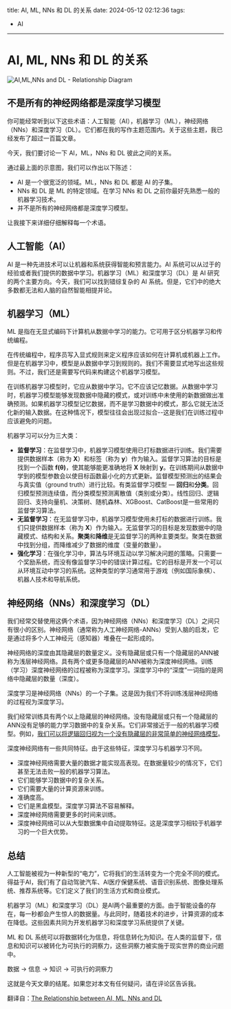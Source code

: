 title: AI, ML, NNs 和 DL 的关系
date: 2024-05-12 02:12:36
tags:

- AI

---

# AI, ML, NNs 和 DL 的关系

![AI,ML,NNs and DL - Relationship Diagram](http://img.zvz.im/202405101711131.png)

## 不是所有的神经网络都是深度学习模型

你可能经常听到以下这些术语：人工智能（AI），机器学习（ML），神经网络（NNs）和深度学习（DL）。它们都在我的写作主题范围内。关于这些主题，我已经发布了超过一百篇文章。

今天，我们要讨论一下 AI，ML，NNs 和 DL 彼此之间的关系。

<!--more-->

通过最上面的示意图，我们可以作出以下陈述：

* AI 是一个很宽泛的领域。ML，NNs 和 DL 都是 AI 的子集。
* NNs 和 DL 是 ML 的特定领域。在学习 NNs 和 DL 之前你最好先熟悉一般的机器学习技术。
* 并不是所有的神经网络都是深度学习模型。

让我接下来详细仔细解释每一个术语。

## 人工智能（AI）

AI 是一种先进技术可以让机器和系统获得智能和预言能力。AI 系统可以从过于的经验或者我们提供的数据中学习。机器学习（ML）和深度学习（DL）是 AI 研究的两个主要方向。今天，我们可以找到错综复杂的 AI 系统。但是，它们中的绝大多数都无法和人脑的自然智能相提并论。

## 机器学习（ML）

ML 是指在无显式编码下计算机从数据中学习的能力。它可用于区分机器学习和传统编程。

在传统编程中，程序员写入显式规则来定义程序应该如何在计算机或机器上工作。但是在机器学习中，模型是从数据中学习到规则的。我们不需要显式地写出这些规则。不过，我们还是需要写代码来构建这个机器学习模型。

在训练机器学习模型时，它应从数据中学习。它不应该记忆数据。从数据中学习时，机器学习模型能够发现数据中隐藏的模式，或对训练中未使用的新数据做出准确预测。如果机器学习模型记忆数据，而不是学习数据中的模式，那么它就无法泛化新的输入数据。在这种情况下，模型往往会出现过拟合--这是我们在训练过程中应该避免的问题。

机器学习可以分为三大类：

* **监督学习**：在监督学习中，机器学习模型使用已打标数据进行训练。我们需要提供数据样本（称为 **X**）和标签（称为 **y**）作为输入。监督学习算法的目标是找到一个函数 **f(θ)**，使其能够能更准确地将 **X** 映射到 **y**。在训练期间从数据中学到的模型参数会以使目标函数最小化的方式更新。监督模型预测出的结果会与真实值（ground truth）进行比较。有类监督学习模型 — **回归**和**分类**。回归模型预测连续值，而分类模型预测离散值（类别或分类）。线性回归、逻辑回归、支持向量机、决策树、随机森林、XGBoost、CatBoost是一些常用的监督学习算法。
* **无监督学习**：在无监督学习中，机器学习模型使用未打标的数据进行训练。我们只提供数据样本（称为 **X**）作为输入。无监督学习的目标是发现数据中的隐藏模式、结构和关系。**聚类**和**降维**是无监督学习的两种主要类型。聚类在数据中找到分组，而降维减少了数据的维度（变量的数量）。
* **强化学习**：在强化学习中，算法与环境互动以学习解决问题的策略。只需要一个奖励系统，而没有像监督学习中的错误计算过程。它的目标是开发一个可以从环境互动中学习的系统。这种类型的学习通常用于游戏（例如国际象棋）、机器人技术和导航系统。

## 神经网络（NNs）和深度学习（DL）

我们经常交替使用这俩个术语，因为神经网络（NNs）和深度学习（DL）之间只有很小的区别。神经网络（通常称为人工神经网络-ANNs）受到人脑的启发，它是通过将多个人工神经元（感知器）堆叠在一起形成的。

神经网络的深度由其隐藏层的数量定义。没有隐藏层或只有一个隐藏层的ANN被称为浅层神经网络。具有两个或更多隐藏层的ANN被称为深度神经网络。训练（学习）深度神经网络的过程被称为深度学习。深度学习中的“深度”一词指的是网络中隐藏层的数量（深度）。

深度学习是神经网络（NNs）的一个子集。这是因为我们不将训练浅层神经网络的过程视为深度学习。

我们经常训练具有两个以上隐藏层的神经网络。没有隐藏层或只有一个隐藏层的ANN没有足够的能力学习数据中的复杂关系。它们非常接近于一般的机器学习模型。例如，[我们可以将逻辑回归视为一个没有隐藏层的非常简单的神经网络模型](https://rukshanpramoditha.medium.com/logistic-regression-as-a-very-simple-neural-network-model-923d366d5a94)。

深度神经网络有一些共同特征。由于这些特征，深度学习与机器学习不同。

* 深度神经网络需要大量的数据才能实现高表现。在数据量较少的情况下，它们甚至无法击败一般的机器学习算法。
* 它们能够学习数据中的复杂关系。
* 它们需要大量的计算资源来训练。
* 准确度高。
* 它们是黑盒模型。深度学习算法不容易解释。
* 深度神经网络需要更多的时间来训练。
* 深度神经网络可以从大型数据集中自动提取特征。这是深度学习相较于机器学习的一个巨大优势。

## 总结


人工智能被视为一种新型的“电力”，它将我们的生活转变为一个完全不同的模式。得益于AI，我们有了自动驾驶汽车、AI医疗保健系统、语音识别系统、图像处理系统、推荐系统等。它们定义了我们的生活方式和商业模式。

机器学习（ML）和深度学习（DL）是AI两个最重要的方面。由于智能设备的存在，每一秒都会产生惊人的数据量。与此同时，随着技术的进步，计算资源的成本在降低。这些因素共同为开发机器学习和深度学习系统提供了关键。

ML 和 DL 系统可以将数据转化为信息，将信息转化为知识。在人类的监督下，信息和知识可以被转化为可执行的洞察力，这些洞察力被实施于现实世界的商业问题中。

数据 → 信息 → 知识 → 可执行的洞察力

这就是今天文章的结尾。如果您对本文有任何疑问，请在评论区告诉我。



翻译自：[The Relationship between AI, ML, NNs and DL](https://medium.com/data-science-365/the-relationship-between-ai-ml-nns-and-dl-60bd40069908)

